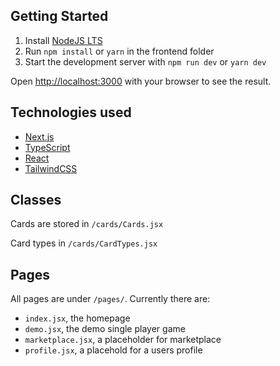 ## Getting Started

1. Install [NodeJS LTS](https://nodejs.org/en/)
2. Run `npm install` or `yarn` in the frontend folder
3. Start the development server with `npm run dev` or `yarn dev`

Open [http://localhost:3000](http://localhost:3000) with your browser to see the result.

## Technologies used

- [Next.js](https://nextjs.org/)
- [TypeScript](https://www.typescriptlang.org/)
- [React](https://reactjs.org/)
- [TailwindCSS](https://tailwindcss.com/)

## Classes

Cards are stored in `/cards/Cards.jsx`

Card types in `/cards/CardTypes.jsx`

## Pages

All pages are under `/pages/`.
Currently there are:

- `index.jsx`, the homepage
- `demo.jsx`, the demo single player game
- `marketplace.jsx`, a placeholder for marketplace
- `profile.jsx`, a placehold for a users profile
